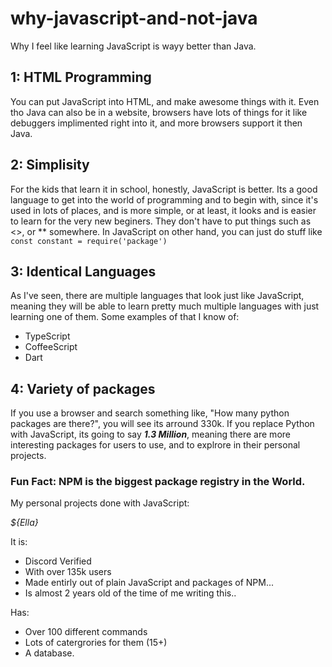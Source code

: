 # why-javascript-and-not-java

Why I feel like learning JavaScript is wayy better than Java.


## 1: HTML Programming
You can put JavaScript into HTML, and make awesome things with it.
Even tho Java can also be in a website, browsers have lots of things
for it like debuggers implimented right into it, and more browsers 
support it then Java.

## 2: Simplisity
For the kids that learn it in school, honestly, JavaScript is better.
Its a good language to get into the world of programming and to begin
with, since it's used in lots of places, and is more simple, or at least,
it looks and is easier to learn for the very new beginers. They don't
have to put things such as <>, or ** somewhere. In JavaScript on other
hand, you can just do stuff like ```const constant = require('package') ```

## 3: Identical Languages
As I've seen, there are multiple languages that look just like JavaScript,
meaning they will be able to learn pretty much multiple languages with just
learning one of them.
Some examples of that I know of:

- TypeScript
- CoffeeScript
- Dart 

## 4: Variety of packages
If you use a browser and search something like, "How many python packages are there?",
you will see its arround 330k. If you replace Python with JavaScript, its going to say
***1.3 Million***, meaning there are more interesting packages for users to use, and
to explrore in their personal projects.

### Fun Fact: NPM is the biggest package registry in the World.

My personal projects done with JavaScript:

*${Ella}*

 It is:

- Discord Verified
- With over 135k users
- Made entirly out of plain JavaScript and packages of NPM...
- Is almost 2 years old of the time of me writing this..

Has:

- Over 100 different commands
- Lots of catergrories for them (15+)
- A database.
